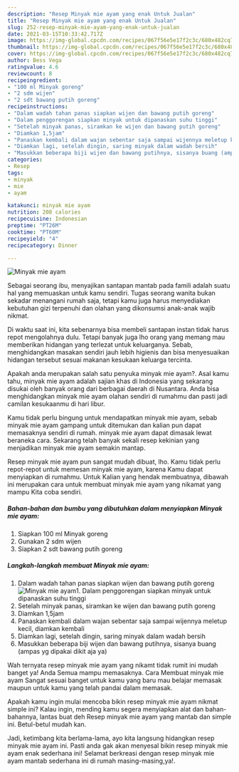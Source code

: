 ```yaml
---
description: "Resep Minyak mie ayam yang enak Untuk Jualan"
title: "Resep Minyak mie ayam yang enak Untuk Jualan"
slug: 252-resep-minyak-mie-ayam-yang-enak-untuk-jualan
date: 2021-03-15T10:33:42.717Z
image: https://img-global.cpcdn.com/recipes/067f56e5e17f2c3c/680x482cq70/minyak-mie-ayam-foto-resep-utama.jpg
thumbnail: https://img-global.cpcdn.com/recipes/067f56e5e17f2c3c/680x482cq70/minyak-mie-ayam-foto-resep-utama.jpg
cover: https://img-global.cpcdn.com/recipes/067f56e5e17f2c3c/680x482cq70/minyak-mie-ayam-foto-resep-utama.jpg
author: Bess Vega
ratingvalue: 4.6
reviewcount: 8
recipeingredient:
- "100 ml Minyak goreng"
- "2 sdm wijen"
- "2 sdt bawang putih goreng"
recipeinstructions:
- "Dalam wadah tahan panas siapkan wijen dan bawang putih goreng"
- "Dalam penggorengan siapkan minyak untuk dipanaskan suhu tinggi"
- "Setelah minyak panas, siramkan ke wijen dan bawang putih goreng"
- "Diamkan 1,5jam"
- "Panaskan kembali dalam wajan sebentar saja sampai wijennya meletup kecil, diamkan kembali"
- "Diamkan lagi, setelah dingin, saring minyak dalam wadah bersih"
- "Masukkan beberapa biji wijen dan bawang putihnya, sisanya buang (ampas yg dipakai dikit aja ya)"
categories:
- Resep
tags:
- minyak
- mie
- ayam

katakunci: minyak mie ayam 
nutrition: 208 calories
recipecuisine: Indonesian
preptime: "PT26M"
cooktime: "PT60M"
recipeyield: "4"
recipecategory: Dinner

---
```



![Minyak mie ayam](https://img-global.cpcdn.com/recipes/067f56e5e17f2c3c/680x482cq70/minyak-mie-ayam-foto-resep-utama.jpg)

Sebagai seorang ibu, menyajikan santapan mantab pada famili adalah suatu hal yang memuaskan untuk kamu sendiri. Tugas seorang  wanita bukan sekadar menangani rumah saja, tetapi kamu juga harus menyediakan kebutuhan gizi terpenuhi dan olahan yang dikonsumsi anak-anak wajib nikmat.

Di waktu  saat ini, kita sebenarnya bisa membeli santapan instan tidak harus repot mengolahnya dulu. Tetapi banyak juga lho orang yang memang mau memberikan hidangan yang terlezat untuk keluarganya. Sebab, menghidangkan masakan sendiri jauh lebih higienis dan bisa menyesuaikan hidangan tersebut sesuai makanan kesukaan keluarga tercinta. 



Apakah anda merupakan salah satu penyuka minyak mie ayam?. Asal kamu tahu, minyak mie ayam adalah sajian khas di Indonesia yang sekarang disukai oleh banyak orang dari berbagai daerah di Nusantara. Anda bisa menghidangkan minyak mie ayam olahan sendiri di rumahmu dan pasti jadi camilan kesukaanmu di hari libur.

Kamu tidak perlu bingung untuk mendapatkan minyak mie ayam, sebab minyak mie ayam gampang untuk ditemukan dan kalian pun dapat memasaknya sendiri di rumah. minyak mie ayam dapat dimasak lewat beraneka cara. Sekarang telah banyak sekali resep kekinian yang menjadikan minyak mie ayam semakin mantap.

Resep minyak mie ayam pun sangat mudah dibuat, lho. Kamu tidak perlu repot-repot untuk memesan minyak mie ayam, karena Kamu dapat menyiapkan di rumahmu. Untuk Kalian yang hendak membuatnya, dibawah ini merupakan cara untuk membuat minyak mie ayam yang nikamat yang mampu Kita coba sendiri.

<!--inarticleads1-->

##### Bahan-bahan dan bumbu yang dibutuhkan dalam menyiapkan Minyak mie ayam:

1. Siapkan 100 ml Minyak goreng
1. Gunakan 2 sdm wijen
1. Siapkan 2 sdt bawang putih goreng




<!--inarticleads2-->

##### Langkah-langkah membuat Minyak mie ayam:

1. Dalam wadah tahan panas siapkan wijen dan bawang putih goreng
<img src="https://img-global.cpcdn.com/steps/495545d8acaa164a/160x128cq70/minyak-mie-ayam-langkah-memasak-1-foto.jpg" alt="Minyak mie ayam">1. Dalam penggorengan siapkan minyak untuk dipanaskan suhu tinggi
1. Setelah minyak panas, siramkan ke wijen dan bawang putih goreng
1. Diamkan 1,5jam
1. Panaskan kembali dalam wajan sebentar saja sampai wijennya meletup kecil, diamkan kembali
1. Diamkan lagi, setelah dingin, saring minyak dalam wadah bersih
1. Masukkan beberapa biji wijen dan bawang putihnya, sisanya buang (ampas yg dipakai dikit aja ya)




Wah ternyata resep minyak mie ayam yang nikamt tidak rumit ini mudah banget ya! Anda Semua mampu memasaknya. Cara Membuat minyak mie ayam Sangat sesuai banget untuk kamu yang baru mau belajar memasak maupun untuk kamu yang telah pandai dalam memasak.

Apakah kamu ingin mulai mencoba bikin resep minyak mie ayam nikmat simple ini? Kalau ingin, mending kamu segera menyiapkan alat dan bahan-bahannya, lantas buat deh Resep minyak mie ayam yang mantab dan simple ini. Betul-betul mudah kan. 

Jadi, ketimbang kita berlama-lama, ayo kita langsung hidangkan resep minyak mie ayam ini. Pasti anda gak akan menyesal bikin resep minyak mie ayam enak sederhana ini! Selamat berkreasi dengan resep minyak mie ayam mantab sederhana ini di rumah masing-masing,ya!.

